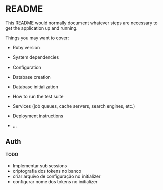 # README

This README would normally document whatever steps are necessary to get the
application up and running.

Things you may want to cover:

* Ruby version

* System dependencies

* Configuration

* Database creation

* Database initialization

* How to run the test suite

* Services (job queues, cache servers, search engines, etc.)

* Deployment instructions

* ...

## Auth

#### TODO

* Implementar sub sessions
* criptografia dos tokens no banco
* criar arquivo de configuração no initializer
* configurar nome dos tokens no initializer
